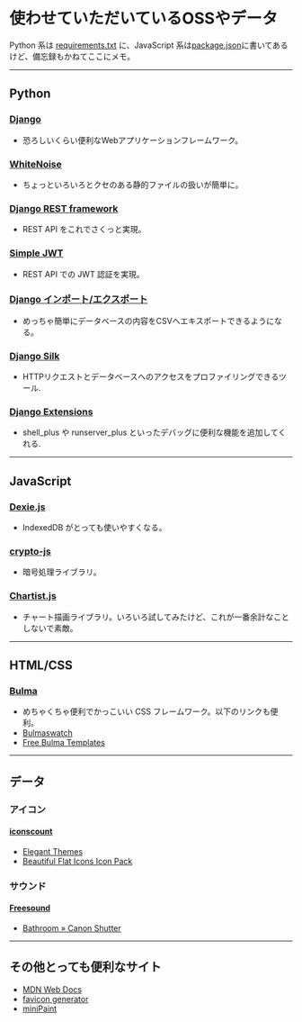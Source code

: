 # 使わせていただいているOSSやデータ

Python 系は [requirements.txt](./requirements.txt) に、JavaScript 系は[package.json](./package.json)に書いてあるけど、備忘録もかねてここにメモ。

----

## Python

### [Django](https://www.djangoproject.com/)

- 恐ろしいくらい便利なWebアプリケーションフレームワーク。

### [WhiteNoise](https://whitenoise.evans.io/en/stable/)

- ちょっといろいろとクセのある静的ファイルの扱いが簡単に。

### [Django REST framework](https://www.django-rest-framework.org/)

- REST API をこれでさくっと実現。

### [Simple JWT](https://django-rest-framework-simplejwt.readthedocs.io/en/latest/)

- REST API での JWT 認証を実現。

### [Django インポート/エクスポート](https://kurozumi.github.io/django-import-export/)

- めっちゃ簡単にデータベースの内容をCSVへエキスポートできるようになる。

### [Django Silk](https://github.com/jazzband/django-silk)

- HTTPリクエストとデータベースへのアクセスをプロファイリングできるツール.

### [Django Extensions](https://django-extensions.readthedocs.io/en/latest/)

- shell_plus や runserver_plus といったデバッグに便利な機能を追加してくれる.

----

## JavaScript

### [Dexie.js](https://dexie.org/)

- IndexedDB がとっても使いやすくなる。
  
### [crypto-js](https://github.com/brix/crypto-js)

- 暗号処理ライブラリ。

### [Chartist.js](https://gionkunz.github.io/chartist-js/)

- チャート描画ライブラリ。いろいろ試してみたけど、これが一番余計なことしないで素敵。

----

## HTML/CSS

### [Bulma](https://bulma.io/)

- めちゃくちゃ便利でかっこいい CSS フレームワーク。以下のリンクも便利。
- [Bulmaswatch](https://jenil.github.io/bulmaswatch/default/)
- [Free Bulma Templates](https://bulmatemplates.github.io/bulma-templates/)

----

## データ

### アイコン

#### [iconscount](https://iconscout.com/)

- [Elegant Themes](https://iconscout.com/contributors/elegant-themes)
- [Beautiful Flat Icons Icon Pack](https://iconscout.com/icon-pack/beautiful-flat-icons-1)

### サウンド

#### [Freesound](https://freesound.org/)

- [Bathroom » Canon Shutter](https://freesound.org/people/aldenroth2/sounds/272017/)

----

## その他とっても便利なサイト

- [MDN Web Docs](https://developer.mozilla.org/ja/)
- [favicon generator](https://ao-system.net/favicongenerator/)
- [miniPaint](https://viliusle.github.io/miniPaint/)
